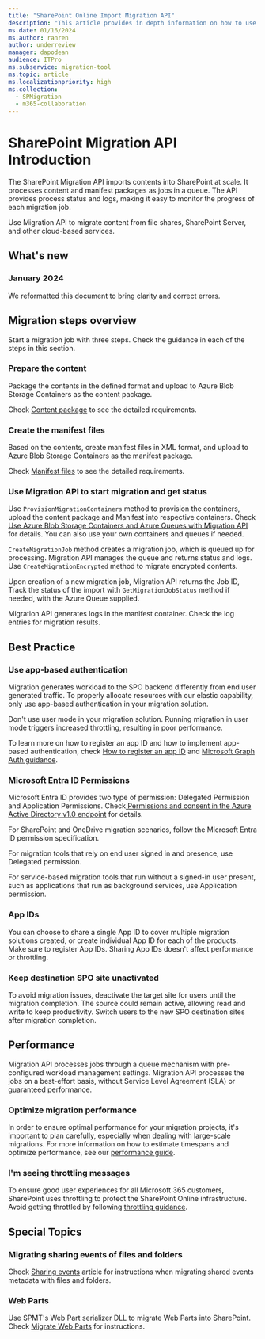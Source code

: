 ```yaml
---
title: "SharePoint Online Import Migration API"
description: "This article provides in depth information on how to use the SPO Migration API."
ms.date: 01/16/2024
ms.author: ranren
author: underreview
manager: dapodean
audience: ITPro
ms.subservice: migration-tool
ms.topic: article
ms.localizationpriority: high
ms.collection:
  - SPMigration
  - m365-collaboration
---
```

# SharePoint Migration API Introduction

The SharePoint Migration API imports contents into SharePoint at scale. It processes content and manifest packages as jobs in a queue. The API provides process status and logs, making it easy to monitor the progress of each migration job.

Use Migration API to migrate content from file shares, SharePoint Server, and other cloud-based services.

## What's new

### January 2024

We reformatted this document to bring clarity and correct errors.

## Migration steps overview

Start a migration job with three steps. Check the guidance in each of the steps in this section.

### Prepare the content

Package the contents in the defined format and upload to Azure Blob Storage Containers as the content package.

Check [Content package](migration-content-package.md) to see the detailed requirements.

### Create the manifest files

Based on the contents, create manifest files in XML format, and upload to Azure Blob Storage Containers as the manifest package.

Check [Manifest files](migration-manifest.md) to see the detailed requirements.

### Use Migration API to start migration and get status

Use ``ProvisionMigrationContainers`` method to provision the containers, upload the content package and Manifest into respective containers. Check [Use Azure Blob Storage Containers and Azure Queues with Migration API](migration-azure.md) for details. You can also use your own containers and queues if needed.

`CreateMigrationJob` method creates a migration job, which is queued up for processing. Migration API manages the queue and returns status and logs. Use `CreateMigrationEncrypted` method to migrate encrypted contents.

Upon creation of a new migration job, Migration API returns the Job ID, Track the status of the import with ``GetMigrationJobStatus`` method if needed, with the Azure Queue supplied.

Migration API generates logs in the manifest container. Check the log entries for migration results.

## Best Practice

### Use app-based authentication

Migration generates workload to the SPO backend differently from end user generated traffic. To properly allocate resources with our elastic capability, only use app-based authentication in your migration solution.

Don't use user mode in your migration solution. Running migration in user mode triggers increased throttling, resulting in poor performance.

To learn more on how to register an app ID and how to implement app-based authentication, check [How to register an app ID](https://learn.microsoft.com/en-us/azure/active-directory/develop/active-directory-v2-registration-portal) and [Microsoft Graph Auth guidance](https://learn.microsoft.com/en-us/graph/auth).

### Microsoft Entra ID Permissions

Microsoft Entra ID provides two type of permission: Delegated Permission and Application Permissions. Check[
Permissions and consent in the Azure Active Directory v1.0 endpoint](https://learn.microsoft.com/en-us/azure/active-directory/develop/v1-permissions-and-consent) for details.

For SharePoint and OneDrive migration scenarios, follow the Microsoft Entra ID permission specification.

For migration tools that rely on end user signed in and presence, use Delegated permission.

For service-based migration tools that run without a signed-in user present, such as applications that run as background services, use Application permission.

### App IDs

You can choose to share a single App ID to cover multiple migration solutions created, or create individual App ID for each of the products. Make sure to register App IDs. Sharing App IDs doesn't affect performance or throttling.

### Keep destination SPO site unactivated

To avoid migration issues, deactivate the target site for users until the migration completion. The source could remain active, allowing read and write to keep productivity. Switch users to the new SPO destination sites after migration completion.

## Performance

Migration API processes jobs through a queue mechanism with pre-configured workload management settings. Migration API processes the jobs on a best-effort basis, without Service Level Agreement (SLA) or guaranteed performance.

### Optimize migration performance

In order to ensure optimal performance for your migration projects, it's important to plan carefully, especially when dealing with large-scale migrations. For more information on how to estimate timespans and optimize performance, see our [performance guide](https://learn.microsoft.com/en-us/sharepointmigration/sharepoint-online-and-onedrive-migration-speed).

### I'm seeing throttling messages

To ensure good user experiences for all Microsoft 365 customers, SharePoint uses throttling to protect the SharePoint Online infrastructure. Avoid getting throttled by following [throttling guidance](https://aka.ms/spo429).

## Special Topics

### Migrating sharing events of files and folders

Check [Sharing events](https://learn.microsoft.com/en-us/sharepoint/dev/apis/migration-api-shared) article for instructions when migrating shared events metadata with files and folders.

### Web Parts

Use SPMT's Web Part serializer DLL to migrate Web Parts into SharePoint. Check [Migrate Web Parts](https://learn.microsoft.com/en-us/sharepoint/dev/apis/migrate-webparts-with-migrationapi) for instructions.
